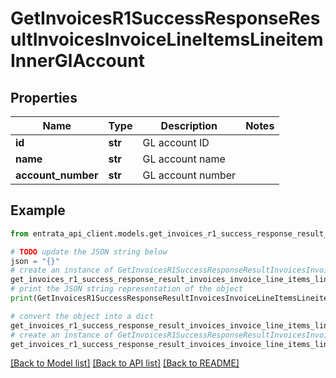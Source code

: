 # GetInvoicesR1SuccessResponseResultInvoicesInvoiceLineItemsLineitemInnerGlAccount


## Properties

Name | Type | Description | Notes
------------ | ------------- | ------------- | -------------
**id** | **str** | GL account ID | 
**name** | **str** | GL account name | 
**account_number** | **str** | GL account number | 

## Example

```python
from entrata_api_client.models.get_invoices_r1_success_response_result_invoices_invoice_line_items_lineitem_inner_gl_account import GetInvoicesR1SuccessResponseResultInvoicesInvoiceLineItemsLineitemInnerGlAccount

# TODO update the JSON string below
json = "{}"
# create an instance of GetInvoicesR1SuccessResponseResultInvoicesInvoiceLineItemsLineitemInnerGlAccount from a JSON string
get_invoices_r1_success_response_result_invoices_invoice_line_items_lineitem_inner_gl_account_instance = GetInvoicesR1SuccessResponseResultInvoicesInvoiceLineItemsLineitemInnerGlAccount.from_json(json)
# print the JSON string representation of the object
print(GetInvoicesR1SuccessResponseResultInvoicesInvoiceLineItemsLineitemInnerGlAccount.to_json())

# convert the object into a dict
get_invoices_r1_success_response_result_invoices_invoice_line_items_lineitem_inner_gl_account_dict = get_invoices_r1_success_response_result_invoices_invoice_line_items_lineitem_inner_gl_account_instance.to_dict()
# create an instance of GetInvoicesR1SuccessResponseResultInvoicesInvoiceLineItemsLineitemInnerGlAccount from a dict
get_invoices_r1_success_response_result_invoices_invoice_line_items_lineitem_inner_gl_account_from_dict = GetInvoicesR1SuccessResponseResultInvoicesInvoiceLineItemsLineitemInnerGlAccount.from_dict(get_invoices_r1_success_response_result_invoices_invoice_line_items_lineitem_inner_gl_account_dict)
```
[[Back to Model list]](../README.md#documentation-for-models) [[Back to API list]](../README.md#documentation-for-api-endpoints) [[Back to README]](../README.md)


